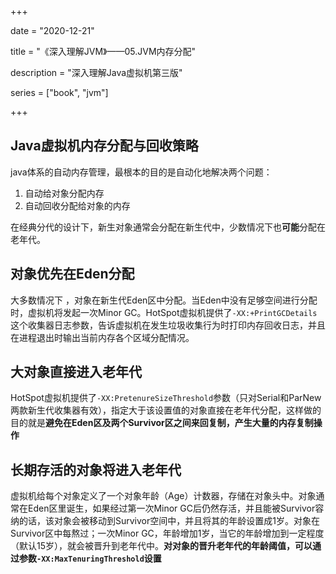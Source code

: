 +++

date = "2020-12-21"

title = "《深入理解JVM》——05.JVM内存分配"

description = "深入理解Java虚拟机第三版"

series = ["book", "jvm"]

+++

## Java虚拟机内存分配与回收策略

java体系的自动内存管理，最根本的目的是自动化地解决两个问题：
1. 自动给对象分配内存
2. 自动回收分配给对象的内存

在经典分代的设计下，新生对象通常会分配在新生代中，少数情况下也**可能**分配在老年代。

对象优先在Eden分配
-

大多数情况下 ，对象在新生代Eden区中分配。当Eden中没有足够空间进行分配时，虚拟机将发起一次Minor GC。HotSpot虚拟机提供了`-XX:+PrintGCDetails`这个收集器日志参数，告诉虚拟机在发生垃圾收集行为时打印内存回收日志，并且在进程退出时输出当前内存各个区域分配情况。

大对象直接进入老年代
-

HotSpot虚拟机提供了`-XX:PretenureSizeThreshold`参数（只对Serial和ParNew两款新生代收集器有效），指定大于该设置值的对象直接在老年代分配，这样做的目的就是**避免在Eden区及两个Survivor区之间来回复制，产生大量的内存复制操作**

长期存活的对象将进入老年代
-

虚拟机给每个对象定义了一个对象年龄（Age）计数器，存储在对象头中。对象通常在Eden区里诞生，如果经过第一次Minor GC后仍然存活，并且能被Survivor容纳的话，该对象会被移动到Survivor空间中，并且将其的年龄设置成1岁。对象在Survivor区中每熬过；一次Minor GC，年龄增加1岁，当它的年龄增加到一定程度（默认15岁），就会被晋升到老年代中。**对对象的晋升老年代的年龄阈值，可以通过参数`-XX:MaxTenuringThreshold`设置**





















































